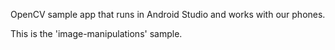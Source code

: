 OpenCV sample app that runs in Android Studio and works with our phones.   

This is the 'image-manipulations' sample.
